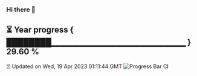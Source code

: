 ### Hi there 👋
⏳ Year progress { ████████▁▁▁▁▁▁▁▁▁▁▁▁▁▁▁▁▁▁▁▁▁▁ } 29.60 %
---
⏰ Updated on Wed, 19 Apr 2023 01:11:44 GMT
![Progress Bar CI](https://github.com/liununu/liununu/workflows/Progress%20Bar%20CI/badge.svg)
